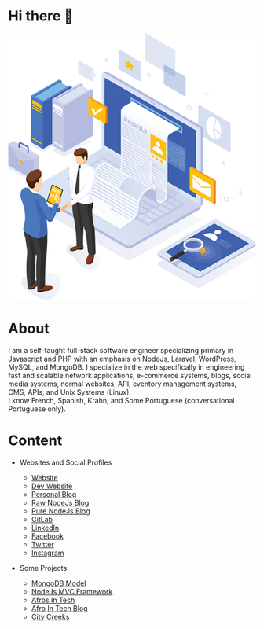 # Hi there 👋

<p align="center">
  <img src="images/register.png" alt="Sublime's custom image"/>
</p>

# About
I am a self-taught full-stack software engineer specializing primary in Javascript and PHP with an emphasis on NodeJs, Laravel, WordPress, MySQL, and MongoDB. I specialize in the web specifically in engineering fast and scalable network applications, e-commerce systems, blogs, social media systems, normal websites, API, eventory management systems, CMS, APIs, and Unix Systems (Linux). <br />
I know French, Spanish, Krahn, and Some Portuguese (conversational Portuguese only). <br />

# Content
<!-- Makes a bullet point list -->
* Websites and Social Profiles
    * [Website](https://www.ericsonweah.com)
    * [Dev Website](https://www.ericsonweah.dev)
    * [Personal Blog](https://www.ericsonsweah.com)
    * [Raw NodeJs Blog](https://www.rawnodejs.com)
    * [Pure NodeJs Blog](https://www.purenodejs.com)
    * [GitLab](https://gitlab.com/ericsonweah)  
    * [LinkedIn](https://www.linkedin.com/in/ericson-weah-b03600210/)
    * [Facebook](https://www.facebook.com/Eric.S.Weah)
    * [Twitter](https://twitter.com/EricsonWeah1)
    * [Instagram](https://www.instagram.com/ericsonweah/)

* Some Projects
   * [MongoDB Model](https://www.mongodbmodel.com)
   * [NodeJs MVC Framework](https://www.ongojs.com)
   * [Afros In Tech](https://www.afrosintech.com)
   * [Afro In Tech Blog](https://www.afrosintech.org)
   * [City Creeks](https://www.citycreaks.com)

   
 



